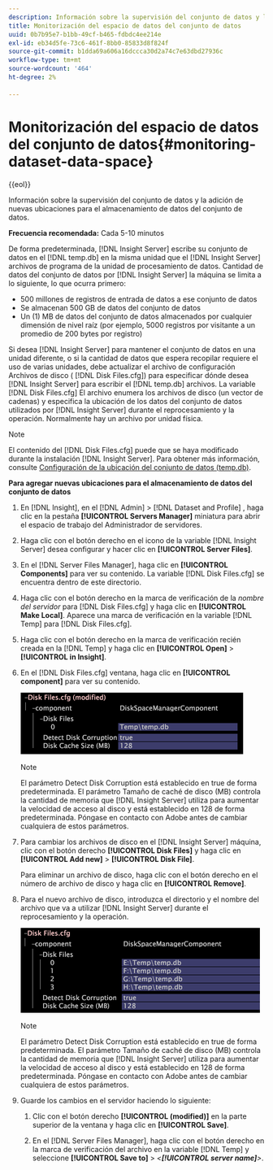 ```yaml
---
description: Información sobre la supervisión del conjunto de datos y la adición de nuevas ubicaciones para el almacenamiento de datos del conjunto de datos.
title: Monitorización del espacio de datos del conjunto de datos
uuid: 0b7b95e7-b1bb-49cf-b465-fdbdc4ee214e
exl-id: eb34d5fe-73c6-461f-8bb0-85833d8f824f
source-git-commit: b1dda69a606a16dccca30d2a74c7e63dbd27936c
workflow-type: tm+mt
source-wordcount: '464'
ht-degree: 2%

---
```


# Monitorización del espacio de datos del conjunto de datos{#monitoring-dataset-data-space}

{{eol}}

Información sobre la supervisión del conjunto de datos y la adición de nuevas ubicaciones para el almacenamiento de datos del conjunto de datos.

**Frecuencia recomendada:** Cada 5-10 minutos

De forma predeterminada, [!DNL Insight Server] escribe su conjunto de datos en el [!DNL temp.db] en la misma unidad que el [!DNL Insight Server] archivos de programa de la unidad de procesamiento de datos. Cantidad de datos del conjunto de datos por [!DNL Insight Server] la máquina se limita a lo siguiente, lo que ocurra primero:

* 500 millones de registros de entrada de datos a ese conjunto de datos
* Se almacenan 500 GB de datos del conjunto de datos
* Un (1) MB de datos del conjunto de datos almacenados por cualquier dimensión de nivel raíz (por ejemplo, 5000 registros por visitante a un promedio de 200 bytes por registro)

Si desea [!DNL Insight Server] para mantener el conjunto de datos en una unidad diferente, o si la cantidad de datos que espera recopilar requiere el uso de varias unidades, debe actualizar el archivo de configuración Archivos de disco ( [!DNL Disk Files.cfg]) para especificar dónde desea [!DNL Insight Server] para escribir el [!DNL temp.db] archivos. La variable [!DNL Disk Files.cfg] El archivo enumera los archivos de disco (un vector de cadenas) y especifica la ubicación de los datos del conjunto de datos utilizados por [!DNL Insight Server] durante el reprocesamiento y la operación. Normalmente hay un archivo por unidad física.

>[!NOTE]
>
>El contenido del [!DNL Disk Files.cfg] puede que se haya modificado durante la instalación [!DNL Insight Server]. Para obtener más información, consulte [Configuración de la ubicación del conjunto de datos (temp.db)](../../../../home/c-inst-svr/c-install-ins-svr/t-install-proc-inst-svr-dpu/t-cfg-loc-dtst.md#task-f645eefecb154e679acbb480a07c1f0e).

**Para agregar nuevas ubicaciones para el almacenamiento de datos del conjunto de datos**

1. En [!DNL Insight], en el [!DNL Admin] > [!DNL Dataset and Profile] , haga clic en la pestaña **[!UICONTROL Servers Manager]** miniatura para abrir el espacio de trabajo del Administrador de servidores.
1. Haga clic con el botón derecho en el icono de la variable [!DNL Insight Server] desea configurar y hacer clic en **[!UICONTROL Server Files]**.
1. En el [!DNL Server Files Manager], haga clic en **[!UICONTROL Components]** para ver su contenido. La variable [!DNL Disk Files.cfg] se encuentra dentro de este directorio.
1. Haga clic con el botón derecho en la marca de verificación de la *nombre del servidor* para [!DNL Disk Files.cfg] y haga clic en **[!UICONTROL Make Local]**. Aparece una marca de verificación en la variable [!DNL Temp] para [!DNL Disk Files.cfg].
1. Haga clic con el botón derecho en la marca de verificación recién creada en la [!DNL Temp] y haga clic en **[!UICONTROL Open]** > **[!UICONTROL in Insight]**.
1. En el [!DNL Disk Files.cfg] ventana, haga clic en **[!UICONTROL component]** para ver su contenido.

   ![Información sobre los pasos](assets/cfg_diskfiles_examplevalues.png)

   >[!NOTE]
   >
   >El parámetro Detect Disk Corruption está establecido en true de forma predeterminada. El parámetro Tamaño de caché de disco (MB) controla la cantidad de memoria que [!DNL Insight Server] utiliza para aumentar la velocidad de acceso al disco y está establecido en 128 de forma predeterminada. Póngase en contacto con Adobe antes de cambiar cualquiera de estos parámetros.

1. Para cambiar los archivos de disco en el [!DNL Insight Server] máquina, clic con el botón derecho **[!UICONTROL Disk Files]** y haga clic en **[!UICONTROL Add new]** > **[!UICONTROL Disk File]**.

   Para eliminar un archivo de disco, haga clic con el botón derecho en el número de archivo de disco y haga clic en **[!UICONTROL Remove]**.

1. Para el nuevo archivo de disco, introduzca el directorio y el nombre del archivo que va a utilizar [!DNL Insight Server] durante el reprocesamiento y la operación.

   ![Información sobre los pasos](assets/cfg_diskfiles_exampleNewValues.png)

   >[!NOTE]
   >
   >El parámetro Detect Disk Corruption está establecido en true de forma predeterminada. El parámetro Tamaño de caché de disco (MB) controla la cantidad de memoria que [!DNL Insight Server] utiliza para aumentar la velocidad de acceso al disco y está establecido en 128 de forma predeterminada. Póngase en contacto con Adobe antes de cambiar cualquiera de estos parámetros.

1. Guarde los cambios en el servidor haciendo lo siguiente:

   1. Clic con el botón derecho **[!UICONTROL (modified)]** en la parte superior de la ventana y haga clic en **[!UICONTROL Save]**.

   1. En el [!DNL Server Files Manager], haga clic con el botón derecho en la marca de verificación del archivo en la variable [!DNL Temp] y seleccione **[!UICONTROL Save to]** > *&lt;**[!UICONTROL server name]**>*.

